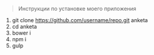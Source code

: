 > Инструкции по установке моего приложения

1. git clone https://github.com/username/repo.git anketa
2. cd anketa
3. bower i
4. npm i
5. gulp
